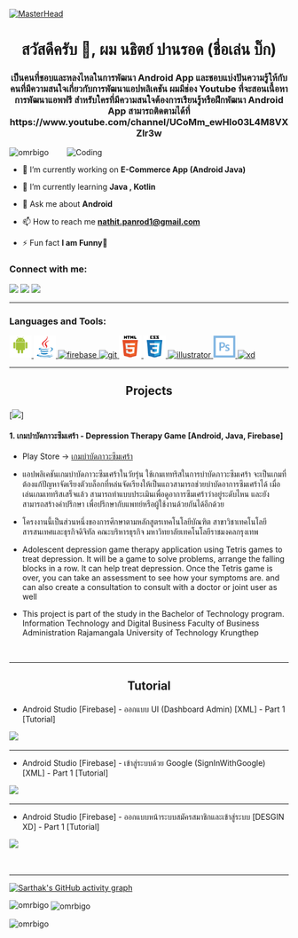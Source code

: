 [![MasterHead](https://1.bp.blogspot.com/-7A4WynwLsMw/XbBpCXG8fHI/AAAAAAAAMt4/uOa1bpLskYgrwGbllhSu2SDj_Mig8SXJQCLcBGAsYHQ/s1600/2000_600px.gif)](https://rishavchanda.io)
<h1 align="center">สวัสดีครับ 👋, ผม นธิตย์ ปานรอด (ชื่อเล่น บิ๊ก)</h1>
<h3 align="center">เป็นคนที่ชอบและหลงไหลในการพัฒนา Android App และชอบแบ่งปันความรู้ให้กับคนที่มีความสนใจเกี่ยวกับการพัฒนาแอปพลิเคชัน ผมมีช่อง Youtube ที่จะสอนเนื้อหาการพัฒนาแอพฟรี สำหรับใครที่มีความสนใจต้องการเรียนรู้หรือฝึกพัฒนา Android App สามารถติดตามได้ที่ https://www.youtube.com/channel/UCoMm_ewHIo03L4M8VXZlr3w </h3>

<img align="right" alt="Coding" width="400" src="https://cdn.dribbble.com/users/1162077/screenshots/3848914/programmer.gif">

<p align="left"> <img src="https://komarev.com/ghpvc/?username=omrbigo&label=Profile%20views&color=0e75b6&style=flat" alt="omrbigo" /> </p>

- 🔭 I’m currently working on **E-Commerce App (Android Java)**

- 🌱 I’m currently learning **Java , Kotlin**

- 💬 Ask me about **Android**

- 📫 How to reach me **nathit.panrod1@gmail.com**

- ⚡ Fun fact **I am Funny🤣**

### Connect with me:
<a>[<img src="https://img.shields.io/badge/facebook-%231877F2.svg?&style=for-the-badge&logo=facebook&logoColor=white">](https://web.facebook.com/nathit.big)</a> 
<a>[<img src="https://img.shields.io/badge/youtube-%23E4405F.svg?&style=for-the-badge&logo=instagram&logoColor=white">](https://www.youtube.com/channel/UCoMm_ewHIo03L4M8VXZlr3w)</a>
<a>[<img src="https://img.shields.io/badge/facebook-fanpage-%231877F2.svg?&style=for-the-badge&logo=facebook fanpage&logoColor=white">](https://web.facebook.com/NathitChannel)</a> 

---

<h3 align="left">Languages and Tools:</h3>
<p align="left"> <a href="https://developer.android.com" target="_blank" rel="noreferrer"> <img src="https://raw.githubusercontent.com/devicons/devicon/master/icons/android/android-original-wordmark.svg" alt="android" width="40" height="40"/> </a> <a href="https://www.java.com" target="_blank" rel="noreferrer"> <img src="https://raw.githubusercontent.com/devicons/devicon/master/icons/java/java-original.svg" alt="java" width="40" height="40"/> </a> <a href="https://firebase.google.com/" target="_blank" rel="noreferrer"> <img src="https://www.vectorlogo.zone/logos/firebase/firebase-icon.svg" alt="firebase" width="40" height="40"/> </a> <a href="https://git-scm.com/" target="_blank" rel="noreferrer"> <img src="https://www.vectorlogo.zone/logos/git-scm/git-scm-icon.svg" alt="git" width="40" height="40"/> </a> <a href="https://www.w3.org/html/" target="_blank" rel="noreferrer"> <img src="https://raw.githubusercontent.com/devicons/devicon/master/icons/html5/html5-original-wordmark.svg" alt="html5" width="40" height="40"/> </a> <a href="https://www.w3schools.com/css/" target="_blank" rel="noreferrer"> <img src="https://raw.githubusercontent.com/devicons/devicon/master/icons/css3/css3-original-wordmark.svg" alt="css3" width="40" height="40"/> </a> <a href="https://www.adobe.com/in/products/illustrator.html" target="_blank" rel="noreferrer"> <img src="https://www.vectorlogo.zone/logos/adobe_illustrator/adobe_illustrator-icon.svg" alt="illustrator" width="40" height="40"/> </a> </a> <a href="https://www.photoshop.com/en" target="_blank" rel="noreferrer"> <img src="https://raw.githubusercontent.com/devicons/devicon/master/icons/photoshop/photoshop-line.svg" alt="photoshop" width="40" height="40"/> </a> <a href="https://www.adobe.com/products/xd.html" target="_blank" rel="noreferrer"> <img src="https://cdn.worldvectorlogo.com/logos/adobe-xd.svg" alt="xd" width="40" height="40"/> </a> </p>

---

## <p align="center">Projects</p>

[<img src="https://play-lh.googleusercontent.com/XaAwRv6Duf9VR8YqaImypQu6SfVi5-HlRxnDGSyvQPzwfm-c-2DGu-iu2nMiOVbuqjY=s180-rw">]
#### 1. เกมบำบัดภาวะซึมเศร้า - Depression Therapy Game [Android, Java, Firebase]
* Play Store -> [เกมบำบัดภาวะซึมเศร้า](https://play.google.com/store/apps/details?id=com.depressiontherapygame)
* แอปพลิเคชันเกมบำบัดภาวะซึมเศร้าในวัยรุ่น ใช้เกมเททริสในการบำบัดภาวะซึมเศร้า จะเป็นเกมที่ต้องแก้ปัญหาจัดเรียงตัวบล็อกที่หล่นจัดเรียงให้เป็นแถวสามารถช่วยบำบัดอาการซึมเศร้าได้ เมื่อเล่นเกมเททริสเสร็จแล้ว สามารถทำแบบประเมินเพื่อดูอาการซึมเศร้าว่าอยู่ระดับไหน และยังสามารถสร้างคำปรึกษา เพื่อปรึกษากับแพทย์หรือผู้ใช้งานด้วยกันได้อีกด้วย
* โครงงานนี้เป็นส่วนหนึ่งของการศึกษาตามหลักสูตรเทคโนโลยีบัณฑิต สาขาวิชาเทคโนโลยีสารสนเทศและธุรกิจดิจิทัล คณะบริหารธุรกิจ มหาวิทยาลัยเทคโนโลยีราชมงคลกรุงเทพ

* Adolescent depression game therapy application using Tetris games to treat depression. It will be a game to solve problems, arrange the falling blocks in a row. It can help treat depression. Once the Tetris game is over, you can take an assessment to see how your symptoms are. and can also create a consultation to consult with a doctor or joint user as well
* This project is part of the study in the Bachelor of Technology program.
Information Technology and Digital Business Faculty of Business Administration
Rajamangala University of Technology Krungthep
<br>

---

## <p align="center">Tutorial</p>

* Android Studio [Firebase] - ออกแบบ UI (Dashboard Admin) [XML] - Part 1 [Tutorial]

[<img src="https://scontent.fbkk9-2.fna.fbcdn.net/v/t39.30808-6/275533741_112556981377505_4673424729869107656_n.jpg?_nc_cat=109&ccb=1-5&_nc_sid=730e14&_nc_eui2=AeGYnA4Pn90weoOfTcqnDWELWCfH33BluZVYJ8ffcGW5lZBCMcDvSBFKhQKIOmZhcYOc1K-vQOsvCDD6kQwZ3dqf&_nc_ohc=hLSsO2fuHwAAX-NkBW1&_nc_zt=23&_nc_ht=scontent.fbkk9-2.fna&oh=00_AT8X6AWzRRVa6VgdVErkmcwgQamWc2kjmNeSVgv6-lsj7Q&oe=624A60BD">](https://youtu.be/UjWdFvOW2Lw)

---

* Android Studio [Firebase] - เข้าสู่ระบบด้วย Google (SignInWithGoogle) [XML] - Part 1 [Tutorial] 

[<img src="https://scontent.fbkk12-1.fna.fbcdn.net/v/t39.30808-6/275408027_110814111551792_1914338441781769007_n.jpg?_nc_cat=101&ccb=1-5&_nc_sid=730e14&_nc_eui2=AeEh5b9zmsQb3PP4dxp6d0HENgGzBboazdw2AbMFuhrN3CnKYKByhF9Y6-q3CLQxqQmqycTE5r8Y9w-Op_RJFz45&_nc_ohc=oJMGMlPQlHUAX-xEw_u&_nc_zt=23&_nc_ht=scontent.fbkk12-1.fna&oh=00_AT-I4OyzhPOlMc8_uoX_RRPtgC5qEVbmms_izkrjur7Jxw&oe=624A045D">](https://youtu.be/n5xjO8VWCGQ)

---

* Android Studio [Firebase] - ออกแบบหน้าระบบสมัครสมาชิกและเข้าสู่ระบบ [DESGIN XD] - Part 1 [Tutorial]

[<img src="https://scontent.fbkk9-3.fna.fbcdn.net/v/t39.30808-6/275726285_112897164676820_7341708857865745964_n.jpg?_nc_cat=106&ccb=1-5&_nc_sid=730e14&_nc_eui2=AeGANGzJc2qf8nCRK0rL3a2PK4K75UDTwyIrgrvlQNPDIqVZBTheDrke61e9GZsIbsouwtVzD1UXYT1HCGRn8zzx&_nc_ohc=JPuWu7HxDfYAX-D3uyp&tn=4U83sZGT_WqXL8ZX&_nc_zt=23&_nc_ht=scontent.fbkk9-3.fna&oh=00_AT8Im9HGoW55TkZ5csJRN94C0Wis21-GCIMzrHBeL8y51w&oe=624AB4A9">](https://youtu.be/n5xjO8VWCGQ)

<br>

---

[![Sarthak's GitHub activity graph](https://activity-graph.herokuapp.com/graph?username=omrbigo&&theme=xcode)](https://github.com/oMrBIGo)

<p><img align="left" src="https://github-readme-stats.vercel.app/api/top-langs?username=omrbigo&show_icons=true&locale=en&layout=compact&theme=tokyonight" alt="omrbigo" /></p>

<p>&nbsp;<img align="center" src="https://github-readme-stats.vercel.app/api?username=omrbigo&show_icons=true&locale=en&theme=tokyonight" alt="omrbigo" /></p>

<p><img align="center" src="https://github-readme-streak-stats.herokuapp.com/?user=omrbigo&&theme=tokyonight" alt="omrbigo" /></p>
